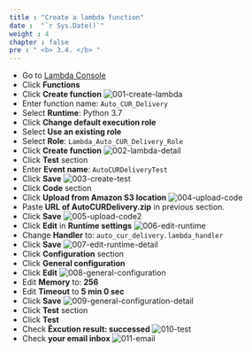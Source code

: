 ```yaml
---
title : "Create a lambda function"
date :  "`r Sys.Date()`" 
weight : 4
chapter : false
pre : " <b> 3.4. </b> "
---
```


+ Go to [Lambda Console](https://console.aws.amazon.com/lambda/home)
+ Click **Functions**
+ Click **Create function**
![001-create-lambda](/images/3.4-createlambda/001-create-lambda.png)
+ Enter function name: ```Auto_CUR_Delivery```
+ Select **Runtime**: Python 3.7
+ Click **Change default execution role**
+ Select **Use an existing role**
+ Select **Role**: ```Lambda_Auto_CUR_Delivery_Role```
+ Click **Create function**
![002-lambda-detail](/images/3.4-createlambda/002-lambda-detail.png)
+ Click **Test** section
+ Enter **Event name**: ```AutoCURDeliveryTest```
+ Click **Save**
![003-create-test](/images/3.4-createlambda/003-create-test.png)
+ Click **Code** section
+ Click **Upload from Amazon S3 location**
![004-upload-code](/images/3.4-createlambda/004-upload-code.png)
+ Paste **URL of AutoCURDelivery.zip** in previous section.
+ Click **Save**
![005-upload-code2](/images/3.4-createlambda/005-upload-code2.png)
+ Click **Edit** in **Runtime settings**
![006-edit-runtime](/images/3.4-createlambda/006-edit-runtime.png)
+ Change **Handler** to: ```auto_cur_delivery.lambda_handler```
+ Click **Save**
![007-edit-runtime-detail](/images/3.4-createlambda/007-edit-runtime-detail.png)
+ Click **Configuration** section
+ Click **General configuration**
+ Click **Edit**
![008-general-configuration](/images/3.4-createlambda/008-general-configuration.png)
+ Edit **Memory** to: **256**
+ Edit **Timeout** to **5 min 0 sec**
+ Click **Save**
![009-general-configuration-detail](/images/3.4-createlambda/009-general-configuration-detail.png)
+ Click **Test** section
+ Click **Test**
+ Check **Ẽxcution result: successed**
![010-test](/images/3.4-createlambda/010-test.png)
+ Check **your email inbox**
![011-email](/images/3.4-createlambda/011-email.png)